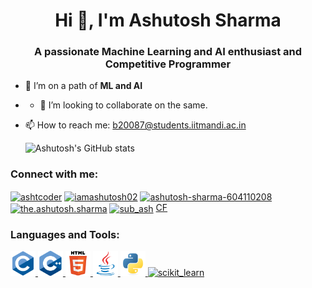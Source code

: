 <h1 align="center">Hi 👋, I'm Ashutosh Sharma</h1>
<h3 align="center">A passionate Machine Learning and AI enthusiast and Competitive Programmer</h3>


- 🌱 I’m on a path of **ML and AI**
- - 👯 I’m looking to collaborate on the same.

- 📫 How to reach me: b20087@students.iitmandi.ac.in

    ![Ashutosh's GitHub stats](https://github-readme-stats.vercel.app/api?username=code-ash-IIT&theme=tokyonight&show_icons=true&count_private=true)
    
    
<h3 align="left">Connect with me:</h3>
<p align="left">
<a href="https://www.kaggle.com/ashtcoder" target="blank"><img align="center" src="![4844503](https://user-images.githubusercontent.com/76936297/213133903-b1973325-9ecd-4cd8-b8f0-f282d7250b57.png)
" alt="ashtcoder" height="30" width="40" /></a>
<a href="https://twitter.com/iamashutosh02" target="blank"><img align="center" src="https://raw.githubusercontent.com/rahuldkjain/github-profile-readme-generator/master/src/images/icons/Social/twitter.svg" alt="iamashutosh02" height="30" width="40" /></a>
<a href="https://www.linkedin.com/in/ashutosh-sharma-604110208/" target="blank"><img align="center" src="https://raw.githubusercontent.com/rahuldkjain/github-profile-readme-generator/master/src/images/icons/Social/linked-in-alt.svg" alt="ashutosh-sharma-604110208" height="30" width="40" /></a>
<a href="https://instagram.com/the.ashutosh.sharma" target="blank"><img align="center" src="https://raw.githubusercontent.com/rahuldkjain/github-profile-readme-generator/master/src/images/icons/Social/instagram.svg" alt="the.ashutosh.sharma" height="30" width="40" /></a>
<a href="https://www.codechef.com/users/sub_ash" target="blank"><img align="center" src="https://cdn.jsdelivr.net/npm/simple-icons@3.1.0/icons/codechef.svg" alt="sub_ash" height="30" width="40" /></a>
<a href="https://codeforces.com/profile/b20087" target="blank">CF</a>
</p>

<h3 align="left">Languages and Tools:</h3>
<p align="left"> <a href="https://www.cprogramming.com/" target="_blank"> <img src="https://raw.githubusercontent.com/devicons/devicon/master/icons/c/c-original.svg" alt="c" width="40" height="40"/> </a> <a href="https://www.w3schools.com/cpp/" target="_blank"> <img src="https://raw.githubusercontent.com/devicons/devicon/master/icons/cplusplus/cplusplus-original.svg" alt="cplusplus" width="40" height="40"/> </a> <a href="https://www.w3.org/html/" target="_blank"> <img src="https://raw.githubusercontent.com/devicons/devicon/master/icons/html5/html5-original-wordmark.svg" alt="html5" width="40" height="40"/> </a> <a href="https://www.java.com" target="_blank"> <img src="https://raw.githubusercontent.com/devicons/devicon/master/icons/java/java-original.svg" alt="java" width="40" height="40"/> </a> <a href="https://www.python.org" target="_blank"> <img src="https://raw.githubusercontent.com/devicons/devicon/master/icons/python/python-original.svg" alt="python" width="40" height="40"/> </a> <a href="https://scikit-learn.org/" target="_blank"> <img src="https://upload.wikimedia.org/wikipedia/commons/0/05/Scikit_learn_logo_small.svg" alt="scikit_learn" width="40" height="40"/> </a> </p>
<!--**code-ash-IIT/code-ash-IIT** is a ✨ _special_ ✨ repository because its `README.md` (this file) appears on your GitHub profile.

Here are some ideas to get you started:

- 🔭 I’m currently working on ...
- 🌱 I’m currently learning ...
- 👯 I’m looking to collaborate on ...
- 🤔 I’m looking for help with ...
- 💬 Ask me about ...
- 📫 How to reach me: ...
- 😄 Pronouns: ...
- ⚡ Fun fact: ...
-->
